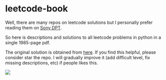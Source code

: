 # leetcode-book

Well, there are many repos on leetcode solutions but I personally prefer reading them on [Sony DPT](https://www.amazon.com/Sony-DPT-RP1-13-Digital-Paper/dp/B072DXXXN1).    

So here is descriptions and solutions to all leetcode problems in python in a single 1985-page pdf.

The original solution is obtained from [here](https://github.com/kamyu104/LeetCode-Solutions). If you find this helpful, please consider star the repo. I will gradually improve it (add difficult level, fix missing descriptions, etc) if people likes this. 

![](./img.png)


